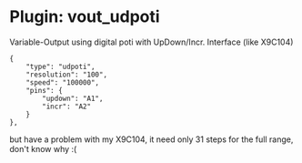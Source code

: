 # Plugin: vout_udpoti

Variable-Output using digital poti with UpDown/Incr. Interface (like X9C104)

```
{
    "type": "udpoti",
    "resolution": "100",
    "speed": "100000",
    "pins": {
        "updown": "A1",
        "incr": "A2"
    }
},
```

but have a problem with my X9C104, it need only 31 steps for the full range,
don't know why :(
